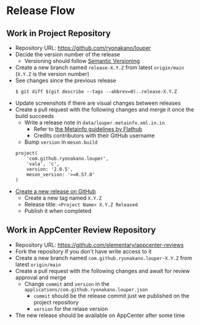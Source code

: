 # Release Flow
## Work in Project Repository
- Repository URL: https://github.com/ryonakano/louper
- Decide the version number of the release
    - Versioning should follow [Semantic Versioning](https://semver.org/)
- Create a new branch named `release-X.Y.Z` from latest `origin/main` (`X.Y.Z` is the version number)
- See changes since the previous release  
    ```
    $ git diff $(git describe --tags --abbrev=0)..release-X.Y.Z
    ```
- Update screenshots if there are visual changes between releases
- Create a pull request with the following changes and merge it once the build succeeds
    - Write a release note in `data/louper.metainfo.xml.in.in`
        - Refer to [the Metainfo guidelines by Flathub](https://docs.flathub.org/docs/for-app-authors/metainfo-guidelines)
        - Credits contributors with their GitHub username
    - Bump `version` in `meson.build`  
    ```meson
    project(
        'com.github.ryonakano.louper',
        'vala', 'c',
        version: '2.0.5',
        meson_version: '>=0.57.0'
    )
    ```
- [Create a new release on GitHub](https://github.com/ryonakano/louper/releases/new)
    - Create a new tag named `X.Y.Z`
    - Release title: `<Project Name> X.Y.Z Released`
    - Publish it when completed

## Work in AppCenter Review Repository
- Repository URL: https://github.com/elementary/appcenter-reviews
- Fork the repository if you don't have write access to it
- Create a new branch named `com.github.ryonakano.louper-X.Y.Z` from latest `origin/main`
- Create a pull request with the following changes and await for review approval and merge
    - Change `commit` and `version` in the `applications/com.github.ryonakano.louper.json`
        - `commit` should be the release commit just we published on the project repository
        - `version` for the relase version
- The new release should be available on AppCenter after some time
